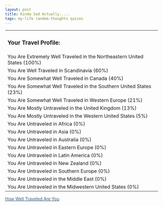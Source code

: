 ```yaml
--- 
layout: post 
title: Kinda Sad Actually..... 
tags: my-life random-thoughts quizes 
---
```

<table>
  <tr>
	<td>
	  <h3>
		Your Travel Profile:
	  </h3>
	</td>
  </tr>
  <tr>
	<td>
	  You Are Extremely Well Traveled in the Northeastern United States
	  (100%)
	</td>
  </tr>
  <tr>
	<td>
	  You Are Well Traveled in Scandinavia (60%)
	</td>
  </tr>
  <tr>
	<td>
	  You Are Somewhat Well Traveled in Canada (40%)
	</td>
  </tr>
  <tr>
	<td>
	  You Are Somewhat Well Traveled in the Southern United States (23%)
	</td>
  </tr>
  <tr>
	<td>
	  You Are Somewhat Well Traveled in Western Europe (21%)
	</td>
  </tr>
  <tr>
	<td>
	  You Are Mostly Untraveled in the United Kingdom (13%)
	</td>
  </tr>
  <tr>
	<td>
	  You Are Mostly Untraveled in the Western United States (5%)
	</td>
  </tr>
  <tr>
	<td>
	  You Are Untraveled in Africa (0%)
	</td>
  </tr>
  <tr>
	<td>
	  You Are Untraveled in Asia (0%)
	</td>
  </tr>
  <tr>
	<td>
	  You Are Untraveled in Australia (0%)
	</td>
  </tr>
  <tr>
	<td>
	  You Are Untraveled in Eastern Europe (0%)
	</td>
  </tr>
  <tr>
	<td>
	  You Are Untraveled in Latin America (0%)
	</td>
  </tr>
  <tr>
	<td>
	  You Are Untraveled in New Zealand (0%)
	</td>
  </tr>
  <tr>
	<td>
	  You Are Untraveled in Southern Europe (0%)
	</td>
  </tr>
  <tr>
	<td>
	  You Are Untraveled in the Middle East (0%)
	</td>
  </tr>
  <tr>
	<td>
	  You Are Untraveled in the Midwestern United States (0%)
	</td>
  </tr>
</table>
<div>
  <a href="http://www.blogthings.com/howwelltraveledareyouquiz/">
  <font color="#246398">How Well Traveled Are You</font>
  </a>
</div>
